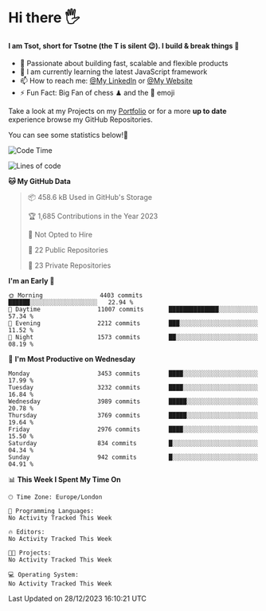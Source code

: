 # Hi there :raised_hand_with_fingers_splayed:
#### I am Tsot, short for Tsotne (the T is silent :wink:). I build & break things :space_invader:
- :telescope: Passionate about building fast, scalable and flexible products
- :seedling: I am currently learning the latest JavaScript framework 
- :mailbox: How to reach me: [@My LinkedIn](https://www.linkedin.com/in/tsotne-gvadzabia/) or [@My Website](https://tsotne.co.uk/contact)
- :zap: Fun Fact: Big Fan of chess ♟ and the 👾 emoji

Take a look at my Projects on my [Portfolio](https://tsotne.co.uk/) or for a more **up to date** experience browse my GitHub Repositories.

You can see some statistics below!:space_invader:
<!--START_SECTION:waka-->
![Code Time](http://img.shields.io/badge/Code%20Time-761%20hrs%202%20mins-blue)

![Lines of code](https://img.shields.io/badge/From%20Hello%20World%20I%27ve%20Written-7.8%20million%20lines%20of%20code-blue)

**🐱 My GitHub Data** 

> 📦 458.6 kB Used in GitHub's Storage 
 > 
> 🏆 1,685 Contributions in the Year 2023
 > 
> 🚫 Not Opted to Hire
 > 
> 📜 22 Public Repositories 
 > 
> 🔑 23 Private Repositories 
 > 
**I'm an Early 🐤** 

```text
🌞 Morning                4403 commits        ██████░░░░░░░░░░░░░░░░░░░   22.94 % 
🌆 Daytime                11007 commits       ██████████████░░░░░░░░░░░   57.34 % 
🌃 Evening                2212 commits        ███░░░░░░░░░░░░░░░░░░░░░░   11.52 % 
🌙 Night                  1573 commits        ██░░░░░░░░░░░░░░░░░░░░░░░   08.19 % 
```
📅 **I'm Most Productive on Wednesday** 

```text
Monday                   3453 commits        ████░░░░░░░░░░░░░░░░░░░░░   17.99 % 
Tuesday                  3232 commits        ████░░░░░░░░░░░░░░░░░░░░░   16.84 % 
Wednesday                3989 commits        █████░░░░░░░░░░░░░░░░░░░░   20.78 % 
Thursday                 3769 commits        █████░░░░░░░░░░░░░░░░░░░░   19.64 % 
Friday                   2976 commits        ████░░░░░░░░░░░░░░░░░░░░░   15.50 % 
Saturday                 834 commits         █░░░░░░░░░░░░░░░░░░░░░░░░   04.34 % 
Sunday                   942 commits         █░░░░░░░░░░░░░░░░░░░░░░░░   04.91 % 
```


📊 **This Week I Spent My Time On** 

```text
🕑︎ Time Zone: Europe/London

💬 Programming Languages: 
No Activity Tracked This Week

🔥 Editors: 
No Activity Tracked This Week

🐱‍💻 Projects: 
No Activity Tracked This Week

💻 Operating System: 
No Activity Tracked This Week
```


 Last Updated on 28/12/2023 16:10:21 UTC
<!--END_SECTION:waka-->
